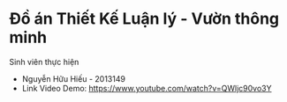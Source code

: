 # Đồ án Thiết Kế Luận lý - Vườn thông minh
 Sinh viên thực hiện
* Nguyễn Hữu Hiếu - 2013149
* Link Video Demo: https://www.youtube.com/watch?v=QWljc90vo3Y
